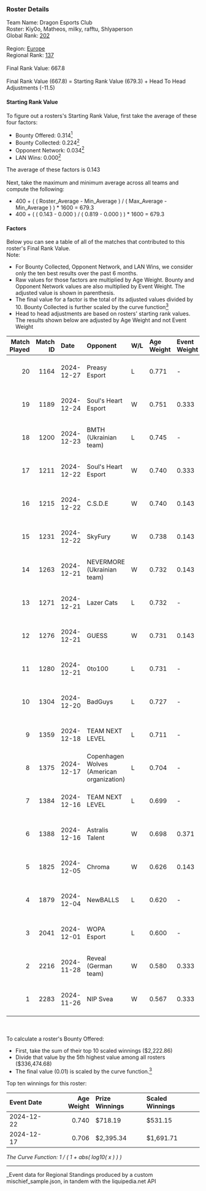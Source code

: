### Roster Details<br />
Team Name: Dragon Esports Club<br />
Roster: Kiy0o, Matheos, milky, rafftu, Shlyaperson<br />
Global Rank: [202](../../standings_global_2025_03_01.md)<br />
<br />
Region: [Europe]( ../../standings_europe_2025_03_01.md)<br />
Regional Rank: [137]( ../../standings_europe_2025_03_01.md)<br />
<br />
Final Rank Value:  667.8<br />
<br />
Final Rank Value (667.8) = Starting Rank Value (679.3) + Head To Head Adjustments (-11.5)<br />

#### Starting Rank Value<br />
To figure out a rosters's Starting Rank Value, first take the average of these four factors:<br />
- Bounty Offered: 0.314[<sup>1</sup>](#table2)
- Bounty Collected: 0.224[<sup>2</sup>](#table1)
- Opponent Network: 0.034[<sup>2</sup>](#table1)
- LAN Wins: 0.000[<sup>2</sup>](#table1)

The average of these factors is 0.143<br />
<br />
Next, take the maximum and minimum average across all teams and compute the following:<br />
- 400 + ( ( Roster_Average - Min_Average ) / ( Max_Average - Min_Average ) ) * 1600 = 679.3
- 400 + ( ( 0.143 - 0.000 ) / ( 0.819 - 0.000 ) ) * 1600 = 679.3


#### Factors<br />
Below you can see a table of all of the matches that contributed to this roster's Final Rank Value.<br />
Note:<br />

- For Bounty Collected, Opponent Network, and LAN Wins, we consider only the ten best results over the past 6 months.
- Raw values for those factors are multiplied by Age Weight. Bounty and Opponent Network values are also multiplied by Event Weight. The adjusted value is shown in parenthesis.
- The final value for a factor is the total of its adjusted values divided by 10. Bounty Collected is further scaled by the curve function[<sup>3</sup>](#curveFunction)
- Head to head adjustments are based on rosters' starting rank values. The results shown below are adjusted by Age Weight and not Event Weight
<span id="table1"></span><br />


| Match Played | Match ID | Date       | Opponent                                  | W/L | Age Weight | Event Weight | Bounty Collected | Opponent Network | LAN Wins  | H2H Adj. | Roster                                          |
| -: | -: | :- | :- | :- | :- | :- | :- | :- | :- | -: | :- |
|           20 |     1164 | 2024-12-27 | Preasy Esport                             | L   | 0.771      | -            | -                | -                | -         |   -10.32 | Kiy0o, Matheos, milky, rafftu, Shlyaperson      |
|           19 |     1189 | 2024-12-24 | Soul's Heart Esport                       | W   | 0.751      | 0.333        | 0.000 (0.000)    | 0.081 (0.020)    | 0 (0.000) |     6.59 | Kiy0o, Matheos, milky, rafftu, Shlyaperson      |
|           18 |     1200 | 2024-12-23 | BMTH (Ukrainian team)                     | L   | 0.745      | -            | -                | -                | -         |   -16.62 | Kiy0o, Matheos, milky, rafftu, Shlyaperson      |
|           17 |     1211 | 2024-12-22 | Soul's Heart Esport                       | W   | 0.740      | 0.333        | 0.000 (0.000)    | 0.081 (0.020)    | 0 (0.000) |     6.10 | Kiy0o, Matheos, milky, rafftu, Shlyaperson      |
|           16 |     1215 | 2024-12-22 | C.S.D.E                                   | W   | 0.740      | 0.143        | 0.006 (0.001)    | 0.184 (0.019)    | 0 (0.000) |    11.71 | kiy0o, milky, rafftu, Shlyaperson, Зippoch      |
|           15 |     1231 | 2024-12-22 | SkyFury                                   | W   | 0.738      | 0.143        | 0.004 (0.000)    | 0.335 (0.035)    | 0 (0.000) |    11.21 | kiy0o, milky, rafftu, Shlyaperson, Зippoch      |
|           14 |     1263 | 2024-12-21 | NEVERMORE (Ukrainian team)                | W   | 0.732      | 0.143        | 0.010 (0.001)    | 0.974 (0.102)    | 0 (0.000) |    15.62 | kiy0o, milky, rafftu, Shlyaperson, Зippoch      |
|           13 |     1271 | 2024-12-21 | Lazer Cats                                | L   | 0.732      | -            | -                | -                | -         |    -9.70 | 3ippoch, Kiy0o, milky, rafftu, Shlyaperson      |
|           12 |     1276 | 2024-12-21 | GUESS                                     | W   | 0.731      | 0.143        | 0.000 (0.000)    | 0.000 (0.000)    | 0 (0.000) |     4.52 | kiy0o, milky, rafftu, Shlyaperson, Зippoch      |
|           11 |     1280 | 2024-12-21 | 0to100                                    | L   | 0.731      | -            | -                | -                | -         |    -8.55 | 3ippoch, Kiy0o, milky, rafftu, Shlyaperson      |
|           10 |     1304 | 2024-12-20 | BadGuys                                   | L   | 0.727      | -            | -                | -                | -         |   -13.96 | kiy0o, milky, rafftu, Shlyaperson, Зippoch      |
|            9 |     1359 | 2024-12-18 | TEAM NEXT LEVEL                           | L   | 0.711      | -            | -                | -                | -         |    -7.38 | fakerealityy, Kiy0o, milky, rafftu, Shlyaperson |
|            8 |     1375 | 2024-12-17 | Copenhagen Wolves (American organization) | L   | 0.704      | -            | -                | -                | -         |    -6.13 | fakerealityy, Kiy0o, milky, rafftu, Shlyaperson |
|            7 |     1384 | 2024-12-16 | TEAM NEXT LEVEL                           | L   | 0.699      | -            | -                | -                | -         |    -7.49 | fakerealityy, Kiy0o, milky, rafftu, Shlyaperson |
|            6 |     1388 | 2024-12-16 | Astralis Talent                           | W   | 0.698      | 0.371        | 0.002 (0.001)    | 0.404 (0.105)    | 0 (0.000) |    11.61 | fakerealityy, Kiy0o, milky, rafftu, Shlyaperson |
|            5 |     1825 | 2024-12-05 | Chroma                                    | W   | 0.626      | 0.143        | 0.005 (0.000)    | 0.099 (0.009)    | 0 (0.000) |    10.08 | fakerealityy, Kiy0o, milky, rafftu, Shlyaperson |
|            4 |     1879 | 2024-12-04 | NewBALLS                                  | L   | 0.620      | -            | -                | -                | -         |   -13.44 | fakerealityy, Kiy0o, milky, rafftu, Shlyaperson |
|            3 |     2041 | 2024-12-01 | WOPA Esport                               | L   | 0.600      | -            | -                | -                | -         |    -6.14 | fakerealityy, Kiy0o, milky, rafftu, Shlyaperson |
|            2 |     2216 | 2024-11-28 | Reveal (German team)                      | W   | 0.580      | 0.333        | 0.001 (0.000)    | 0.130 (0.025)    | 0 (0.000) |     7.71 | fakerealityy, Kiy0o, milky, rafftu, Shlyaperson |
|            1 |     2283 | 2024-11-26 | NIP Svea                                  | W   | 0.567      | 0.333        | 0.000 (0.000)    | 0.000 (0.000)    | 0 (0.000) |     3.06 | fakerealityy, Kiy0o, milky, rafftu, Shlyaperson |

<br />
<span id="table2"></span><br />
To calculate a roster's Bounty Offered:<br />

- First, take the sum of their top 10 scaled winnings ($2,222.86)
- Divide that value by the 5th highest value among all rosters ($336,474.68)
- The final value (0.01) is scaled by the curve function.[<sup>3</sup>](#curveFunction)

Top ten winnings for this roster:<br />

| Event Date | Age Weight | Prize Winnings | Scaled Winnings |
| :- | -: | :- | :- |
| 2024-12-22 |      0.740 | $718.19        | $531.15         |
| 2024-12-17 |      0.706 | $2,395.34      | $1,691.71       |


<span id="curveFunction"></span>_The Curve Function: 1 / ( 1 + abs( log10( x ) ) )_<br />

---
_Event data for Regional Standings produced by a custom mischief_sample.json, in tandem with the liquipedia.net API<br />

